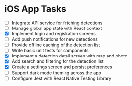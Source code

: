 # iOS App Tasks

- [ ] Integrate API service for fetching detections
- [ ] Manage global app state with React context
- [x] Implement login and registration screens
- [ ] Add push notifications for new detections
- [ ] Provide offline caching of the detection list
- [ ] Write basic unit tests for components
- [x] Implement a detection detail screen with map and photo
- [x] Add search and filtering for the detection list
- [x] Create a settings screen and persist preferences
- [ ] Support dark mode theming across the app
- [ ] Configure Jest with React Native Testing Library
